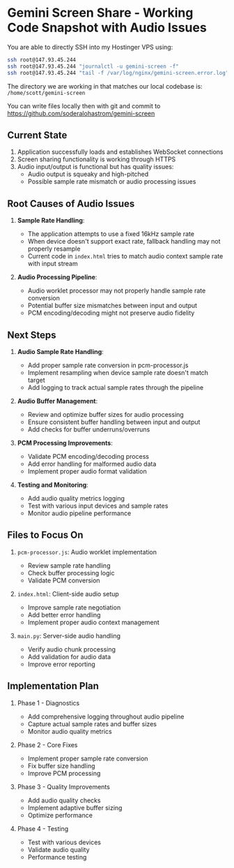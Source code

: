 # Gemini Screen Share - Working Code Snapshot with Audio Issues

You are able to directly SSH into my Hostinger VPS using:

```bash
ssh root@147.93.45.244
ssh root@147.93.45.244 "journalctl -u gemini-screen -f"
ssh root@147.93.45.244 "tail -f /var/log/nginx/gemini-screen.error.log"
```

The directory we are working in that matches our local codebase is:
`/home/scott/gemini-screen`

You can write files locally then with git and commit to https://github.com/soderalohastrom/gemini-screen 

## Current State

1. Application successfully loads and establishes WebSocket connections
2. Screen sharing functionality is working through HTTPS
3. Audio input/output is functional but has quality issues:
   - Audio output is squeaky and high-pitched
   - Possible sample rate mismatch or audio processing issues

## Root Causes of Audio Issues

1. **Sample Rate Handling**: 
   - The application attempts to use a fixed 16kHz sample rate
   - When device doesn't support exact rate, fallback handling may not properly resample
   - Current code in `index.html` tries to match audio context sample rate with input stream

2. **Audio Processing Pipeline**:
   - Audio worklet processor may not properly handle sample rate conversion
   - Potential buffer size mismatches between input and output
   - PCM encoding/decoding might not preserve audio fidelity

## Next Steps

1. **Audio Sample Rate Handling**:
   - Add proper sample rate conversion in pcm-processor.js
   - Implement resampling when device sample rate doesn't match target
   - Add logging to track actual sample rates through the pipeline

2. **Audio Buffer Management**:
   - Review and optimize buffer sizes for audio processing
   - Ensure consistent buffer handling between input and output
   - Add checks for buffer underruns/overruns

3. **PCM Processing Improvements**:
   - Validate PCM encoding/decoding process
   - Add error handling for malformed audio data
   - Implement proper audio format validation

4. **Testing and Monitoring**:
   - Add audio quality metrics logging
   - Test with various input devices and sample rates
   - Monitor audio pipeline performance

## Files to Focus On

1. `pcm-processor.js`: Audio worklet implementation
   - Review sample rate handling
   - Check buffer processing logic
   - Validate PCM conversion

2. `index.html`: Client-side audio setup
   - Improve sample rate negotiation
   - Add better error handling
   - Implement proper audio context management

3. `main.py`: Server-side audio handling
   - Verify audio chunk processing
   - Add validation for audio data
   - Improve error reporting

## Implementation Plan

1. Phase 1 - Diagnostics
   - Add comprehensive logging throughout audio pipeline
   - Capture actual sample rates and buffer sizes
   - Monitor audio quality metrics

2. Phase 2 - Core Fixes
   - Implement proper sample rate conversion
   - Fix buffer size handling
   - Improve PCM processing

3. Phase 3 - Quality Improvements
   - Add audio quality checks
   - Implement adaptive buffer sizing
   - Optimize performance

4. Phase 4 - Testing
   - Test with various devices
   - Validate audio quality
   - Performance testing